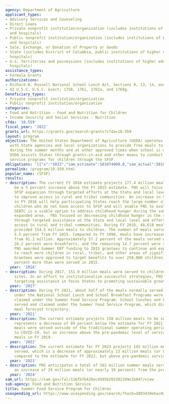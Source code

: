 ```yaml
---
agency: Department of Agriculture
applicant_types:
- Advisory Services and Counseling
- Direct Loans
- Private nonprofit institution/organization (includes institutions of higher education
  and hospitals)
- Public nonprofit institution/organization (includes institutions of higher education
  and hospitals)
- Sale, Exchange, or Donation of Property or Goods
- State (includes District of Columbia, public institutions of higher education and
  hospitals)
- U.S. Territories and possessions (includes institutions of higher education and
  hospitals)
assistance_types:
- Formula Grants
authorizations:
- Richard B. Russell National School Lunch Act, Sections 9, 13, 14, and 26, as amended.
- 42 U.S.C. U.S.C. &sect; 1758, 1761, 1762a, and 1769g.
beneficiary_types:
- Private nonprofit institution/organization
- Public nonprofit institution/organization
categories:
- Food and Nutrition - Food and Nutrition for Children
- Income Security and Social Services - Nutrition
cfda: '10.559'
fiscal_year: '2022'
grants_url: https://grants.gov/search-grants?cfda=10.559
layout: program
objective: The United States Department of Agriculture (USDA) operates SFSP in partnership
  with State agencies and local organizations to provide free meals to eligible children
  during the summer months and at other approved times when school is not in session.
  USDA assists States through grants-in-aid and other means to conduct nonprofit food
  service programs for children through the SFSP.
obligations: '[{"x":"2022","sam_estimate":581074000.0,"sam_actual":581074000.0,"usa_spending_actual":15525181.940000001},{"x":"2023","sam_estimate":655333000.0,"sam_actual":0.0,"usa_spending_actual":10499513.08},{"x":"2024","sam_estimate":846331000.0,"sam_actual":0.0,"usa_spending_actual":13644573.06}]'
permalink: /program/10.559.html
popular_name: (SFSP)
results:
- description: The current FY 2016 estimate projects 177.4 million meals, which would
    be a 5 percent increase above the FY 2015 estimate. FNS will focus on sustaining
    SFSP expansion through targeted efforts at the State and local level, efforts
    to improve access in rural and tribal communities. An increase in SEBTC funding
    in FY 2016 will help participating States reach the large number of low-income
    children who do not have access to SFSP and will enable FNS to evaluate whether
    SEBTC is a viable option to address childhood hunger during the summer over an
    expanded area.  FNS focused on decreasing childhood hunger in the summer months
    through targeted assistance at the State and local level and efforts to improve
    access in rural and tribal communities. During FY 2016, 48,618 meal service sites
    provided 154.5 million meals to children. The number of meals served declined
    5.5 percent from FY 2015. Compared to FY 1990, meals have increased 70.2 percent
    from 91.2 million. Approximately 57.2 percent of the meals served were lunches,
    28.2 percent were breakfasts, and the remaining 14.7 percent were suppers or snacks.
    FNS awarded Summer EBT funding to 2015 grantees to continue and expand their efforts
    to reach more children in rural, tribal, and other areas of significant need.
    Grantees were approved to target benefits to over 250,000 children, nearly 90
    percent more than were served in 2015.
  year: '2016'
- description: During 2017, 151.9 million meals were served to children at 40,386
    sites. In an effort to institutionalize successful strategies, FNS shifted from
    targeting assistance in focus States to promoting sustainable growth nationwide.
  year: '2017'
- description: During FY 2021, about half of the meals normally served and claimed
    under the National School Lunch and School Breakfast Programs were served and
    claimed under the Summer Food Service Program. School lunches and breakfasts were
    served and claimed under the Summer Food Service Program, which distorts the normal
    meal forecast trajectory.
  year: '2021'
- description: The current estimate projects 158 million meals to be served. This
    represents a decrease of 89 percent below the estimate for FY 2021, when summer
    meals were served outside of the traditional summer operating period in response
    to COVID-19, but an increase above the pre-pandemic level of service of 142 million
    meals in FY 2019.
  year: '2022'
- description: The current estimate for FY 2023 projects 145 million meals will be
    served, which is a decrease of approximately 13 million meals (or 8.3 percent)
    compared to the estimate for FY 2022, but above pre-pandemic service levels
  year: '2023'
- description: FNS anticipates a total of 182 million summer meals served in 2024,
    an increase of 29 million meals (or nearly 19 percent) from the previous year.
  year: '2024'
sam_url: https://sam.gov/fal/116fbfb428ec4585b285302399e1b847/view
sub-agency: Food and Nutrition Service
title: Summer Food Service Program for Children
usaspending_url: https://www.usaspending.gov/search/?hash=d893439e6ac0a626f29d9f8a93b1a00e
---
```

